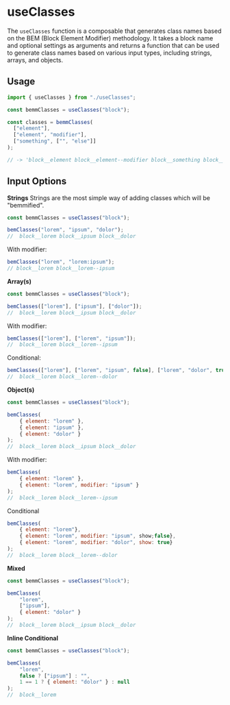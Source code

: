 # useClasses

The `useClasses` function is a composable that generates class names based on the BEM (Block Element Modifier) methodology. It takes a block name and optional settings as arguments and returns a function that can be used to generate class names based on various input types, including strings, arrays, and objects.

## Usage

```js
import { useClasses } from "./useClasses";

const bemmClasses = useClasses("block");

const classes = bemmClasses(
  ["element"],
  ["element", "modifier"],
  ["something", ["", "else"]]
);

// -> 'block__element block__element--modifier block__something block__something--else'
```

## Input Options

**Strings**
Strings are the most simple way of adding classes which will be "bemmified".

```js
const bemmClasses = useClasses("block");

bemClasses("lorem", "ipsum", "dolor");
//  block__lorem block__ipsum block__dolor
```

With modifier:

```js
bemClasses("lorem", "lorem:ipsum");
// block__lorem block__lorem--ipsum
```

**Array(s)**

```js
const bemmClasses = useClasses("block");

bemClasses(["lorem"], ["ipsum"], ["dolor"]);
//  block__lorem block__ipsum block__dolor
```

With modifier:

```js
bemClasses(["lorem"], ["lorem", "ipsum"]);
//  block__lorem block__lorem--ipsum
```

Conditional:

```js
bemClasses(["lorem"], ["lorem", "ipsum", false], ["lorem", "dolor", true]);
//  block__lorem block__lorem--dolor
```

**Object(s)**

```js
const bemmClasses = useClasses("block");

bemClasses(
    { element: "lorem" }, 
    { element: "ipsum" }, 
    { element: "dolor" }
);
//  block__lorem block__ipsum block__dolor
```

With modifier:

```js
bemClasses(
    { element: "lorem" }, 
    { element: "lorem", modifier: "ipsum" }
);
//  block__lorem block__lorem--ipsum
```

Conditional

```js
bemClasses(
    { element: "lorem"}, 
    { element: "lorem", modifier: "ipsum", show;false}, 
    { element: "lorem", modifier: "dolor", show: true}
);
//  block__lorem block__lorem--dolor
```

**Mixed**

```js
const bemmClasses = useClasses("block");

bemClasses(
    "lorem", 
    ["ipsum"], 
    { element: "dolor" }
);
//  block__lorem block__ipsum block__dolor
```

**Inline Conditional**

```js
const bemmClasses = useClasses("block");

bemClasses(
    "lorem", 
    false ? ["ipsum"] : "", 
    1 == 1 ? { element: "dolor" } : null
);
//  block__lorem
```

